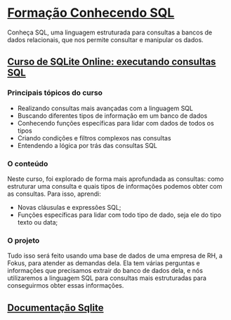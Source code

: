 # [Formação Conhecendo SQL](https://cursos.alura.com.br/formacao-conhecendo-sql)

Conheça SQL, uma linguagem estruturada para consultas a bancos de dados relacionais, que nos permite consultar e manipular os dados.

## [Curso de SQLite Online: executando consultas SQL](https://cursos.alura.com.br/course/sqlite-online-executando-consultas-sql)

### Principais tópicos do curso

- Realizando consultas mais avançadas com a linguagem SQL
- Buscando diferentes tipos de informação em um banco de dados
- Conhecendo funções específicas para lidar com dados de todos os tipos
- Criando condições e filtros complexos nas consultas
- Entendendo a lógica por trás das consultas SQL

### O conteúdo

Neste curso, foi explorado de forma mais aprofundada as consultas: como estruturar uma consulta e quais tipos de informações podemos obter com as consultas. Para isso, aprendi:

- Novas cláusulas e expressões SQL;
- Funções específicas para lidar com todo tipo de dado, seja ele do tipo texto ou data;

### O projeto

Tudo isso será feito usando uma base de dados de uma empresa de RH, a Fokus, para atender as demandas dela. Ela tem várias perguntas e informações que precisamos extrair do banco de dados dela, e nós utilizaremos a linguagem SQL para consultas mais estruturadas para conseguirmos obter essas informações.

## [Documentação Sqlite](https://www.sqlite.org/docs.html)
